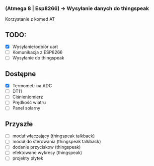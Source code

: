 ### (Atmega 8 | Esp8266) -> Wysyłanie danych do thingspeak

Korzystanie z komed AT

## TODO:
- [x] Wysyłanie/odbiór uart
- [ ] Komunikacja z ESP8266
- [ ] Wysyłanie do thingspeak

## Dostępne
- [x] Termometr na ADC
- [ ] DT11
- [ ] Ciśnieniomierz
- [ ] Prędkość wiatru
- [ ] Panel solarny

## Przyszłe
- [ ] moduł włączający          (thingspeak talkback)
- [ ] moduł do sterowania       (thingspeak talkback)
- [ ] dodanie przyciskow        (thingspeak)
- [ ] efektowane wykresy        (thingspeak)
- [ ] projekty płytek
